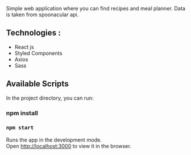 Simple web application where you can find recipes and meal planner. Data is taken from spoonacular api. 

## Technologies :

* React js
* Styled Components
* Axios
* Sass

## Available Scripts

In the project directory, you can run:

### npm install 

### `npm start`

Runs the app in the development mode.\
Open [http://localhost:3000](http://localhost:3000) to view it in the browser.

